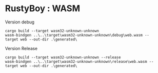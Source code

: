 # RustyBoy : WASM


Version debug
```
cargo build --target wasm32-unknown-unknown
wasm-bindgen ..\..\target\wasm32-unknown-unknown\debug\web.wasm --target web --out-dir .\generated\
```

Version Release
```
cargo build --target wasm32-unknown-unknown --release
wasm-bindgen ..\..\target\wasm32-unknown-unknown\release\web.wasm --target web --out-dir .\generated\
```